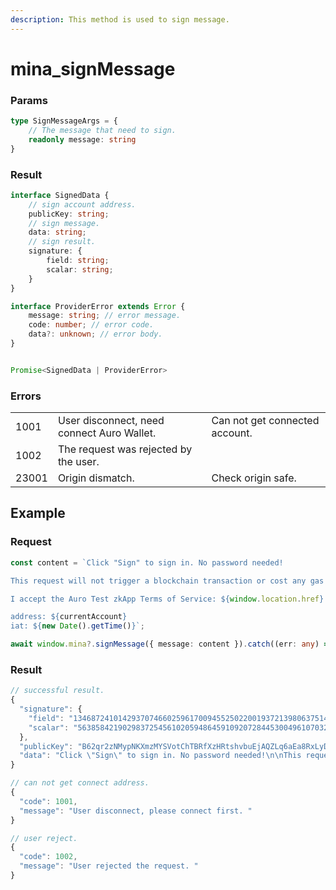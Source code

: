 ```yaml
---
description: This method is used to sign message.
---
```


# mina\_signMessage

### Params

```typescript
type SignMessageArgs = {
    // The message that need to sign.
    readonly message: string
}
```

### Result

```typescript
interface SignedData {
    // sign account address.
    publicKey: string;
    // sign message.
    data: string;
    // sign result.
    signature: {
        field: string;
        scalar: string;
    }
}

interface ProviderError extends Error {
    message: string; // error message.
    code: number; // error code.
    data?: unknown; // error body. 
}


Promise<SignedData | ProviderError> 
```

### Errors

|       |                                            |                                |
| ----- | ------------------------------------------ | ------------------------------ |
| 1001  | User disconnect, need connect Auro Wallet. | Can not get connected account. |
| 1002  | The request was rejected by the user.      |                                |
| 23001 | Origin dismatch.                           | Check origin safe.             |

## Example

### Request

```typescript
const content = `Click "Sign" to sign in. No password needed!

This request will not trigger a blockchain transaction or cost any gas fees.

I accept the Auro Test zkApp Terms of Service: ${window.location.href}

address: ${currentAccount}
iat: ${new Date().getTime()}`;

await window.mina?.signMessage({ message: content }).catch((err: any) => err);
```

### Result

```typescript
// successful result.
{
  "signature": {
    "field": "13468724101429370746602596170094552502200193721398063751467629418902449650534",
    "scalar": "5638584219029837254561020594864591092072844530049610703222272818700774330907"
  },
  "publicKey": "B62qr2zNMypNKXmzMYSVotChTBRfXzHRtshvbuEjAQZLq6aEa8RxLyD",
  "data": "Click \"Sign\" to sign in. No password needed!\n\nThis request will not trigger a blockchain transaction or cost any gas fees.\n\nI accept the Auro Test zkApp Terms of Service: http://localhost:3000/\n\naddress: \niat: 1699294808439"
}

// can not get connect address.
{
  "code": 1001,
  "message": "User disconnect, please connect first. "
}

// user reject.
{
  "code": 1002,
  "message": "User rejected the request. "
}
```

